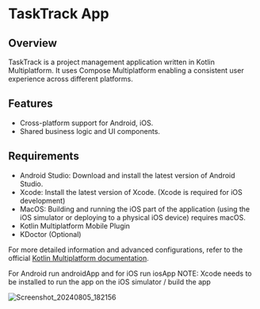 # TaskTrack App

## Overview
TaskTrack is a project management application written in Kotlin Multiplatform. It uses Compose Multiplatform enabling a consistent user experience across different platforms.

## Features
- Cross-platform support for Android, iOS.
- Shared business logic and UI components.

## Requirements
- Android Studio: Download and install the latest version of Android Studio.
- Xcode: Install the latest version of Xcode. (Xcode is required for iOS development)
- MacOS: Building and running the iOS part of the application (using the iOS simulator or deploying to a physical iOS device) requires macOS.
- Kotlin Multiplatform Mobile Plugin
- KDoctor (Optional)

For more detailed information and advanced configurations, refer to the official [Kotlin Multiplatform documentation](https://kotlinlang.org/docs/multiplatform-get-started.html).

For Android run androidApp and for iOS run iosApp NOTE: Xcode needs to be installed to run the app on the iOS simulator / build the app


![Screenshot_20240805_182156](https://github.com/user-attachments/assets/a9b2e4da-d167-4246-8012-82e439825f34)
